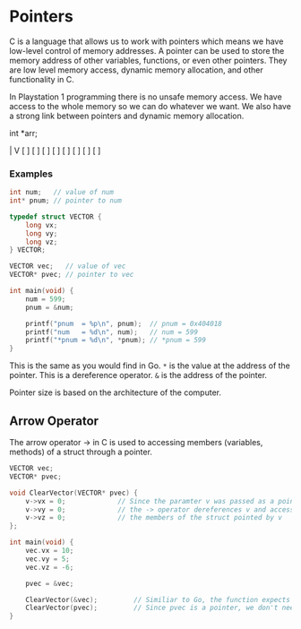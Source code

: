# Pointers

C is a language that allows us to work with pointers which means we have low-level control of memory addresses.  A pointer can be used to store the memory address of other variables, functions, or even other pointers.
They are low level memory access, dynamic memory allocation, and other functionality in C.

In Playstation 1 programming there is no unsafe memory access.  We have access to the whole memory so we can do whatever we want.  We also have a strong link between pointers and dynamic memory allocation.

int *arr;

 |
 V
[ ] [ ] [ ] [ ] [ ] [ ] [ ] [ ]

### Examples

```c
int num;   // value of num
int* pnum; // pointer to num

typedef struct VECTOR {
	long vx;
	long vy;
	long vz;
} VECTOR;

VECTOR vec;   // value of vec
VECTOR* pvec; // pointer to vec

int main(void) {
	num = 599;
	pnum = &num;

	printf("pnum  = %p\n", pnum);  // pnum = 0x404018
	printf("num   = %d\n", num);   // num = 599
	printf("*pnum = %d\n", *pnum); // *pnum = 599
}
```

This is the same as you would find in Go.  `*` is the value at the address of the pointer.  This is a dereference operator.  `&` is the address of the pointer.

Pointer size is based on the architecture of the computer.

## Arrow Operator

The arrow operator -> in C is used to accessing members (variables, methods) of a struct through a pointer.

```c
VECTOR vec;
VECTOR* pvec;

void ClearVector(VECTOR* pvec) {
	v->vx = 0;             // Since the paramter v was passed as a pointer
	v->vy = 0;             // the -> operator dereferences v and access
	v->vz = 0;             // the members of the struct pointed by v
};

int main(void) {
	vec.vx = 10;
	vec.vy = 5;
	vec.vz = -6;

	pvec = &vec;

	ClearVector(&vec);         // Similiar to Go, the function expects a pointer so we use the & operator
	ClearVector(pvec);         // Since pvec is a pointer, we don't need the & operator
}